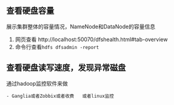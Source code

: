## 查看硬盘容量

展示集群整体的容量情况，NameNode和DataNode的容量信息

1. 网页查看 http://localhost:50070/dfshealth.html#tab-overview
2. 命令行查看`hdfs dfsadmin -report`



## 查看硬盘读写速度，发现异常磁盘

通过hadoop监控软件来做

	- Ganglia或者Zobbix或者收费   或者linux监控



